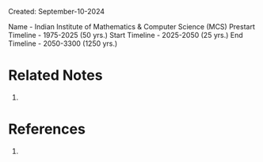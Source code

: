 Created: September-10-2024

Name - Indian Institute of Mathematics & Computer Science (MCS)
Prestart Timeline - 1975-2025 (50 yrs.)
Start Timeline - 2025-2050 (25 yrs.)
End Timeline - 2050-3300 (1250 yrs.)



# Related Notes

1. 
# References

1. 